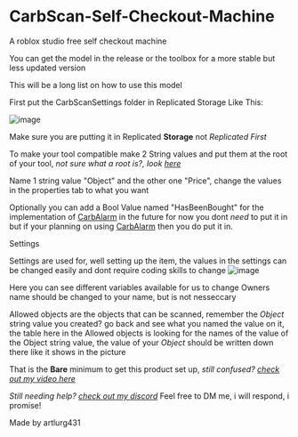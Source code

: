 # CarbScan-Self-Checkout-Machine
A roblox studio free self checkout machine

You can get the model in the release or the toolbox for a more stable but less updated version

This will be a long list on how to use this model

First put the CarbScanSettings folder in Replicated Storage
Like This:

![image](https://github.com/user-attachments/assets/7b491955-aa5d-46a0-85c5-41554a130af3)

Make sure you are putting it in Replicated **Storage** not _Replicated First_

To make your tool compatible make 2 String values and put them at the root of your tool, _not sure what a root is?, look [here](https://imgur.com/a/mmvWcQo)_

Name 1 string value "Object" and the other one "Price", change the values in the properties tab to what you want

Optionally you can add a Bool Value named "HasBeenBought" for the implementation of [CarbAlarm](https://github.com/artlurg431/CarbAlarm---Auto-Store-Alarm) in the future for now you dont _need_ to put it in
but if your planning on using [CarbAlarm](https://github.com/artlurg431/CarbAlarm---Auto-Store-Alarm) then you do put it in.

Settings

Settings are used for, well setting up the item, the values in the settings can be changed easily and dont require coding skills to change
![image](https://github.com/user-attachments/assets/345f80a5-672a-4528-a6e4-377e93010f6a)

Here you can see different variables available for us to change
Owners name should be changed to your name, but is not nesseccary

Allowed objects are the objects that can be scanned, remember the _Object_ string value you created? go back and see what you named the value on it, the table here in the Allowed objects is looking
for the names of the value of the Object string value, the value of your _Object_ should be written down there like it shows in the picture

That is the **Bare** minimum to get this product set up, _still confused? [check out my video here](https://youtu.be/boNGEnkyBzE)_

_Still needing help? [check out my discord](https://discord.gg/N7vvn9tSur)_
Feel free to DM me, i will respond, i promise!

Made by artlurg431
